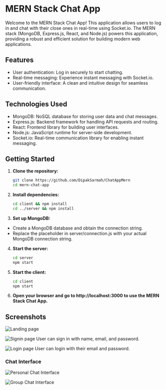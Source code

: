 # MERN Stack Chat App

Welcome to the MERN Stack Chat App! This application allows users to log in and chat with their close ones in real-time using Socket.io. The MERN stack (MongoDB, Express.js, React, and Node.js) powers this application, providing a robust and efficient solution for building modern web applications.

## Features

- User authentication: Log in securely to start chatting.
- Real-time messaging: Experience instant messaging with Socket.io.
- User-friendly interface: A clean and intuitive design for seamless communication.

## Technologies Used

- MongoDB: NoSQL database for storing user data and chat messages.
- Express.js: Backend framework for handling API requests and routing.
- React: Frontend library for building user interfaces.
- Node.js: JavaScript runtime for server-side development.
- Socket.io: Real-time communication library for enabling instant messaging.

## Getting Started

1. **Clone the repository:**

   ```bash
   git clone https://github.com/DipakSarmah/ChatAppMern
   cd mern-chat-app
   ```

2. **Install dependencies:**
   ```bash
   cd client && npm install
   cd ../server && npm install
   ```
 
3. **Set up MongoDB:**
- Create a MongoDB database and obtain the connection string.
- Replace the placeholder in server/connection.js with your actual MongoDB connection string.

4. **Start the server:**
   ```bash
   cd server
   npm start
   ```
5. **Start the client:**
   ```bash
   cd client
   npm start
   ```
6. **Open your browser and go to http://localhost:3000 to use the MERN Stack Chat App.**

## Screenshots

![Landing page](https://github.com/DipakSarmah/ChatAppMern/assets/92313801/46496cc9-c0dd-463a-aa92-ee9068ec76de)

![Signin page](https://github.com/DipakSarmah/ChatAppMern/assets/92313801/2a6b095d-df0d-426e-a2ab-bb0027c6a741)
User can sign in with name, email, and password.

![Login page](https://github.com/DipakSarmah/ChatAppMern/assets/92313801/ff905651-4822-4b06-ab7d-09b7b064dab6)
User can login with their email and password.


### Chat Interface
![Personal Chat Interface](https://github.com/DipakSarmah/ChatAppMern/assets/92313801/cfb776dd-6636-44aa-97b5-e99d274beb81)

![Group Chat Interface](https://github.com/DipakSarmah/ChatAppMern/assets/92313801/edd85b62-59a9-4b16-b439-7b19a2e05aa9)

